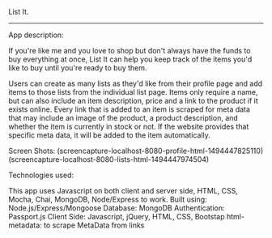List It.

-----

App description: 

If you're like me and you love to shop but don't always have the funds to buy everything at once, List It can help you keep track of the items you'd like to buy until you're ready to buy them. 

Users can create as many lists as they'd like from their profile page and add items to those lists from the individual list page. Items only require a name, but can also include an item description, price and a link to the product if it exists online. Every link that is added to an item is scraped for meta data that may include an image of the product, a product description, and whether the item is currently in stock or not. If the website provides that specific meta data, it will be added to the item automatically. 

Screen Shots: 
(screencapture-localhost-8080-profile-html-1494447825110)
(screencapture-localhost-8080-lists-html-1494447974504)


Technologies used: 

This app uses Javascript on both client and server side, HTML, CSS, Mocha, Chai, MongoDB, Node/Express to work.
Built using: Node.js/Express/Mongoose
Database: MongoDB
Authentication: Passport.js
Client Side: Javascript, jQuery, HTML, CSS, Bootstap
html-metadata: to scrape MetaData from links



